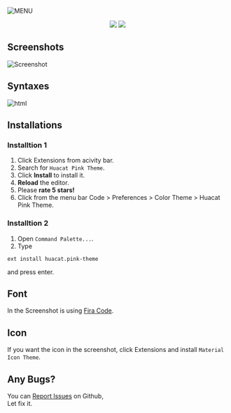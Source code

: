 ![MENU](https://github.com/huacat1017/huacat.pink-theme-0.0.1/raw/master/menu.png)
<center><img src="https://vsmarketplacebadge.apphb.com/downloads-short/huacat.pink-theme.svg?style=for-the-badge&colorA=dd71b9&colorB=ed81c9&label=DOWNLOADS">  <img src="https://vsmarketplacebadge.apphb.com/version-short/huacat.pink-theme.svg?style=for-the-badge&colorA=72696f&colorB=978c94&label=VERSION"></center>


## Screenshots
![Screenshot](https://github.com/huacat1017/huacat.pink-theme-0.0.1/raw/master/screenshot.png)

## Syntaxes
![html](https://github.com/huacat1017/huacat.pink-theme-0.0.1/raw/master/syntax/html.png)

## Installations
### Installtion 1
1. Click Extensions from acivity bar.
2. Search for `Huacat Pink Theme`.
3. Click **Install** to install it.
4. **Reload** the editor.
5. Please **rate 5 stars!**
6. Click from the menu bar Code > Preferences > Color Theme > Huacat Pink Theme.

### Installtion 2
1. Open `Command Palette...`.
2. Type 
```
ext install huacat.pink-theme
```

and press enter.

## Font
In the Screenshot is using  [Fira Code](https://github.com/tonsky/FiraCode/wiki/VS-Code-Instructions).

## Icon
If you want the icon in the screenshot, click Extensions and install `Material Icon Theme`.

## Any Bugs?
You can [Report Issues](https://githu.b.com/huacat1017/huacat.pink-theme/issues) on Github,
<br/>Let fix it.